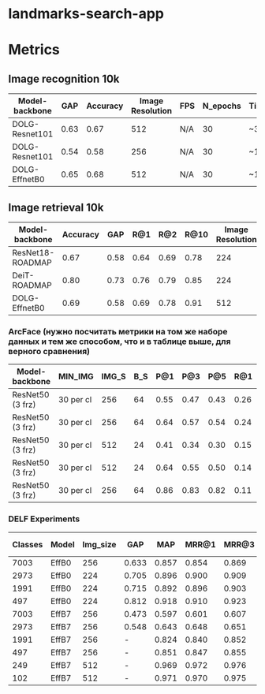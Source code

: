 # landmarks-search-app


# Metrics
## Image recognition 10k
|Model-backbone|GAP |Accuracy|Image Resolution|FPS   |N_epochs|Time(epoch)|
|--------------|----|--------|----------------|------|--------|-----------|
|DOLG-Resnet101|0.63|0.67    |512             |N/A   |30      |~3h        |
|DOLG-Resnet101|0.54|0.58    |256             |N/A   |30      |~1h        |
|DOLG-EffnetB0 |0.65|0.68    |512             |N/A   |30      |~1h        |

## Image retrieval 10k 
|Model-backbone   |Accuracy |GAP |R@1 |R@2 |R@10|Image Resolution|FPS   |N_epochs|Time(epoch)|
|-----------------|---------|----|----|----|----|----------------|------|--------|-----------|
|ResNet18-ROADMAP |0.67     |0.58|0.64|0.69|0.78|224             |371.2 |1000    |~5 min   |
|DeiT-ROADMAP     |0.80     |0.73|0.76|0.79|0.85|224             |156.7 |1000    |~5 min     |
|DOLG-EffnetB0    |0.69     |0.58|0.69|0.78|0.91|512             |N/A   |30      |~1 h       |

### ArcFace (нужно посчитать метрики на том же наборе данных и тем же способом, что и в таблице выше, для верного сравнения)
|Model-backbone  |MIN_IMG  |IMG_S|B_S|P@1 |P@3 |P@5 |R@1 |R@3 |R@5 |N_ep|Time(ep)|
|----------------|---------|-----|---|----|----|----|----|----|----|----|--------|
|ResNet50 (3 frz)|30 per cl|256  |64 |0.55|0.47|0.43|0.26|0.66|1.0 |4   |11 min  |
|ResNet50 (3 frz)|30 per cl|256  |64 |0.64|0.57|0.54|0.24|0.64|1.0 |15  |11 min  |
|ResNet50 (3 frz)|30 per cl|512  |24 |0.41|0.34|0.30|0.15|0.40|0.6 |4   |43 min  |
|ResNet50 (3 frz)|30 per cl|512  |24 |0.64|0.55|0.50|0.14|0.38|0.58|15  |43 min  |
|ResNet50 (3 frz)|30 per cl|256  |64 |0.86|0.83|0.82|0.11|0.31|0.52|15  |4.5 min |


### DELF Experiments
| Classes 	| Model 	| Img_size 	| GAP   	| MAP   	| MRR@1 	| MRR@3 	| MRR@5 	| P@1 	| P@3 	| P@5 	| RAM required 	|
|-----------	|-------	|----------	|-------	|-------	|-------	|-------	|-------	|-------------	|-------------	|-------------	|--------------	|
| 7003      	| EffB0 	| 256      	| 0.633 	| 0.857 	| 0.854 	| 0.869 	| 0.876 	| 0.854       	| 0.738       	| 0.644       	| 32 Gb        	|
| 2973      	| EffB0 	| 224      	| 0.705 	| 0.896 	| 0.900 	| 0.909 	| 0.913 	| 0.900       	| 0.799       	| 0.716       	| 24 Gb        	|
| 1991      	| EffB0 	| 224      	| 0.715 	| 0.892 	| 0.896 	| 0.903 	| 0.907 	| 0.896       	| 0.801       	| 0.724       	| 16 Gb        	|
| 497       	| EffB0 	| 224      	| 0.812 	| 0.918 	| 0.910 	| 0.923 	| 0.929 	| 0.910       	| 0.870       	| 0.821       	| < 8 Gb         	|
| 7003      	| EffB7 	| 256      	| 0.473 	| 0.597 	| 0.601 	| 0.607 	| 0.610 	| 0.601       	| 0.556       	| 0.531       	| 32 Gb        	|
| 2973      	| EffB7 	| 256      	| 0.548 	| 0.643 	| 0.648 	| 0.651 	| 0.652 	| 0.648       	| 0.613       	| 0.590       	| 24 Gb        	|
| 1991      	| EffB7 	| 256      	| -     	| 0.824 	| 0.840 	| 0.852 	| 0.857 	| 0.840       	| 0.727       	| 0.639       	| 16 Gb        	|
| 497       	| EffB7 	| 256      	| -     	| 0.851 	| 0.847 	| 0.855 	| 0.861 	| 0.847       	| 0.823       	| 0.811       	| < 8 Gb         	|
| 249       	| EffB7 	| 512      	| -     	| 0.969 	| 0.972 	| 0.976 	| 0.977 	| 0.972       	| 0.935       	| 0.880       	| < 8 Gb       	|
| 102       	| EffB7 	| 512      	| -     	| 0.971 	| 0.970 	| 0.975 	| 0.976 	| 0.970       	| 0.951       	| 0.926       	| < 8 Gb       	|
